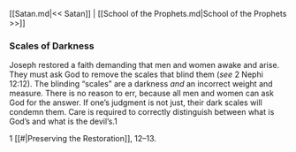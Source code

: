[[Satan.md|<< Satan]]  |  [[School of the Prophets.md|School of the Prophets >>]]

### Scales of Darkness
Joseph restored a faith demanding that men and women awake and arise. They must ask God to remove the scales that blind them (*see* 2 Nephi 12:12). The blinding “scales” are a darkness *and* an incorrect weight and measure. There is no reason to err, because all men and women can ask God for the answer. If one’s judgment is not just, their dark scales will condemn them. Care is required to correctly distinguish between what is God’s and what is the devil’s.1



1
[[#|Preserving the Restoration]], 12–13.